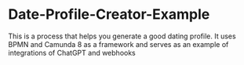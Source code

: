 # Date-Profile-Creator-Example
This is a process that helps you generate a good dating profile. It uses BPMN and Camunda 8 as a framework and serves as an example of integrations of ChatGPT and webhooks
